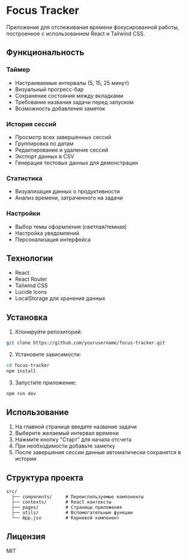 # Focus Tracker

Приложение для отслеживания времени фокусированной работы, построенное с использованием React и Tailwind CSS.

## Функциональность

### Таймер
- Настраиваемые интервалы (5, 15, 25 минут)
- Визуальный прогресс-бар
- Сохранение состояния между вкладками
- Требование названия задачи перед запуском
- Возможность добавления заметок

### История сессий
- Просмотр всех завершенных сессий
- Группировка по датам
- Редактирование и удаление сессий
- Экспорт данных в CSV
- Генерация тестовых данных для демонстрации

### Статистика
- Визуализация данных о продуктивности
- Анализ времени, затраченного на задачи

### Настройки
- Выбор темы оформления (светлая/темная)
- Настройка уведомлений
- Персонализация интерфейса

## Технологии

- React
- React Router
- Tailwind CSS
- Lucide Icons
- LocalStorage для хранения данных

## Установка

1. Клонируйте репозиторий:
```bash
git clone https://github.com/yourusername/focus-tracker.git
```

2. Установите зависимости:
```bash
cd focus-tracker
npm install
```

3. Запустите приложение:
```bash
npm run dev
```

## Использование

1. На главной странице введите название задачи
2. Выберите желаемый интервал времени
3. Нажмите кнопку "Старт" для начала отсчета
4. При необходимости добавьте заметку
5. После завершения сессии данные автоматически сохранятся в истории

## Структура проекта

```
src/
  ├── components/     # Переиспользуемые компоненты
  ├── contexts/       # React контексты
  ├── pages/          # Страницы приложения
  ├── utils/          # Вспомогательные функции
  └── App.jsx         # Корневой компонент
```

## Лицензия

MIT 